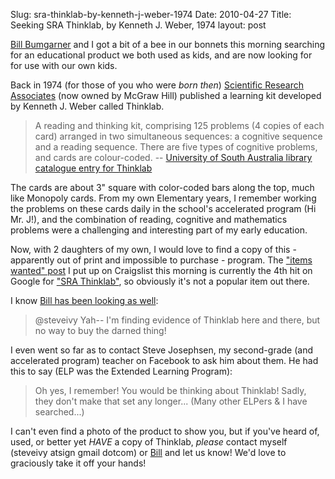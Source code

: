 Slug: sra-thinklab-by-kenneth-j-weber-1974
Date: 2010-04-27
Title: Seeking SRA Thinklab, by Kenneth J. Weber, 1974
layout: post

[Bill Bumgarner](http://www.friday.com/bbum/) and I got a bit of a bee in our bonnets this morning searching for an educational product we both used as kids, and are now looking for for use with our own kids.

Back in 1974 (for those of you who were *born then*) [Scientific Research Associates](https://www.sraonline.com) (now owned by McGraw Hill) published a learning kit developed by Kenneth J. Weber called Thinklab.

>A reading and thinking kit, comprising 125 problems (4 copies of each card) arranged in two simultaneous sequences: a cognitive sequence and a reading sequence. There are five types of cognitive problems, and cards are colour-coded. -- [University of South Australia library catalogue entry for Thinklab](http://newcatalogue.library.unisa.edu.au/vufind/Record/250211/Details)

The cards are about 3" square with color-coded bars along the top, much like Monopoly cards. From my own Elementary years, I remember working the problems on these cards daily in the school's accelerated program (Hi Mr. J!), and the combination of reading, cognitive and mathematics problems were a challenging and interesting part of my early education.

Now, with 2 daughters of my own, I would love to find a copy of this - apparently out of print and impossible to purchase - program. The ["items wanted" post](http://phoenix.craigslist.org/evl/wan/1713037407.html) I put up on Craigslist this morning is currently the 4th hit on Google for ["SRA Thinklab"](http://www.google.com/search?hl=en&safe=active&q=SRA+thinklab), so obviously it's not a popular item out there.

I know [Bill has been looking as well](http://twitter.com/bbum/status/12962437727):

>@steveivy Yah-- I'm finding evidence of Thinklab here and there, but no way to buy the darned thing!

I even went so far as to contact Steve Josephsen, my second-grade (and accelerated program) teacher on Facebook to ask him about them. He had this to say (ELP was the Extended Learning Program):

>Oh yes, I remember! You would be thinking about Thinklab! Sadly, they don't make that set any longer... (Many other ELPers & I have searched...)

I can't even find a photo of the product to show you, but if you've heard of, used, or better yet *HAVE* a copy of Thinklab, *please* contact myself (steveivy atsign gmail dotcom) or [Bill](http://twitter.com/bbum) and let us know! We'd love to graciously take it off your hands!
